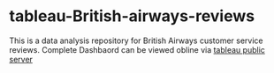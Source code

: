 # tableau-British-airways-reviews
This is a data analysis repository for British Airways customer service reviews.
Complete Dashbaord can be viewed obline via [tableau public server](https://public.tableau.com/app/profile/francis.xavier.inyangat/viz/British_airways_flights/Dashboard1)
